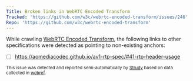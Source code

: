 ```yaml
---
Title: Broken links in WebRTC Encoded Transform
Tracked: 'https://github.com/w3c/webrtc-encoded-transform/issues/246'
Repo: 'https://github.com/w3c/webrtc-encoded-transform'
---
```


While crawling [WebRTC Encoded Transform](https://w3c.github.io/webrtc-encoded-transform/), the following links to other specifications were detected as pointing to non-existing anchors:
* [ ] https://aomediacodec.github.io/av1-rtp-spec/#41-rtp-header-usage

<sub>This issue was detected and reported semi-automatically by [Strudy](https://github.com/w3c/strudy/) based on data collected in [webref](https://github.com/w3c/webref/).</sub>
